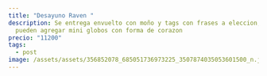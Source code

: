```yaml
---
title: "Desayuno Raven "
description: Se entrega envuelto con moño y tags con frases a eleccion, se
  pueden agregar mini globos con forma de corazon
precio: "11200"
tags:
  - post
image: /assets/assets/356852078_685051736973225_3507874035053601500_n.jpg
---
```

